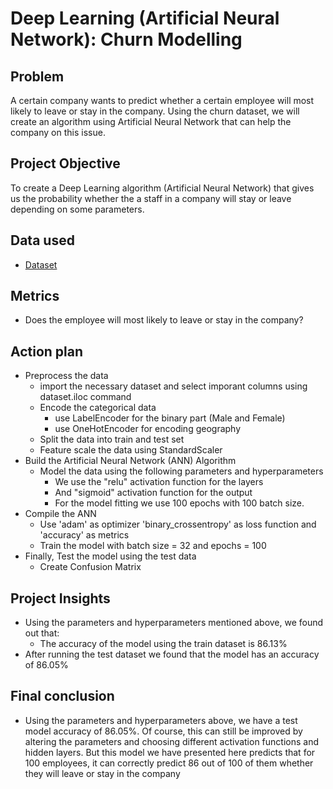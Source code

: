 # Deep Learning (Artificial Neural Network): Churn Modelling
## Problem
A certain company wants to predict whether a certain employee will most likely to leave or stay in the company. Using the churn dataset, we will create an algorithm using Artificial Neural Network that can help the company on this issue.

## Project Objective
To create a Deep Learning algorithm (Artificial Neural Network) that gives us the probability whether the a staff in a company will stay or leave depending on some parameters.

## Data used
- <a href = "https://github.com/pagonzales/Artificial_Neural_Network_Project_Churn__Modelling/blob/main/Churn_Modelling_Dataset.csv">Dataset</a>

## Metrics
- Does the employee will most likely to leave or stay in the company?

## Action plan
- Preprocess the data
  - import the necessary dataset and select imporant columns using dataset.iloc command
  - Encode the categorical data
    - use LabelEncoder for the binary part (Male and Female)
    - use OneHotEncoder for encoding geography
  - Split the data into train and test set
  - Feature scale the data using StandardScaler
- Build the Artificial Neural Network (ANN) Algorithm
  - Model the data using the following parameters and hyperparameters
    - We use the "relu" activation function for the layers
    - And "sigmoid" activation function for the output
    - For the model fitting we use 100 epochs with 100 batch size.
- Compile the ANN
  - Use 'adam' as optimizer 'binary_crossentropy' as loss function and 'accuracy' as metrics
  - Train the model with batch size = 32 and epochs = 100
- Finally, Test the model using the test data
  - Create Confusion Matrix

## Project Insights
- Using the parameters and hyperparameters mentioned above, we found out that:
  - The accuracy of the model using the train dataset is 86.13%
- After running the test dataset we found that the model has an accuracy of 86.05%
## Final conclusion
- Using the parameters and hyperparameters above, we have a test model accuracy of 86.05%. Of course, this can still be improved by altering the parameters and choosing different activation functions and hidden layers. But this model we have presented here predicts that for 100 employees, it can correctly predict 86 out of 100 of them whether they will leave or stay in the company
